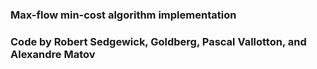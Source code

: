 ### Max-flow min-cost algorithm implementation
### Code by Robert Sedgewick, Goldberg, Pascal Vallotton, and Alexandre Matov
